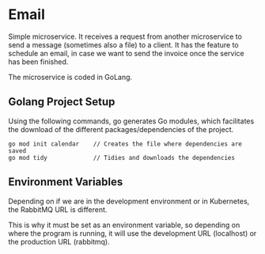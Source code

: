 # Email
Simple microservice. It receives a request from another microservice to send a message (sometimes also a file) to a client. 
It has the feature to schedule an email, in case we want to send the invoice once the service has been finished. 

The microservice is coded in GoLang.

## Golang Project Setup
Using the following commands, go generates Go modules, which facilitates the download of the different packages/dependencies of the project.

```
go mod init calendar    // Creates the file where dependencies are saved
go mod tidy             // Tidies and downloads the dependencies
```

## Environment Variables
Depending on if we are in the development environment or in Kubernetes, the RabbitMQ URL is different. 

This is why it must be set as an environment variable, so depending on where the program is running, 
it will use the development URL (localhost) or the production URL (rabbitmq).